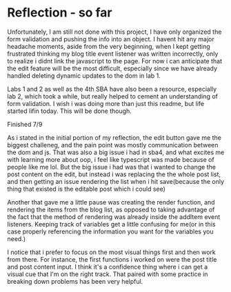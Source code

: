 # Reflection - so far

Unfortunately, I am still not done with this project, I have only organized the form validation and pushing the info into an object. I havent hit any major headache moments, aside from the very beginning, when I kept getting frustrated thinking my blog title event listener was written incorrectly, only to realize i didnt link the javascript to the page. For now i can anticipate that the edit feature will be the most difficult, especially since we have already handled deleting dynamic updates to the dom in lab 1. 

Labs 1 and 2 as well as the 4th SBA have also been a resource, especially lab 2, which took a while, but really helped to cement an understanding of form validation. I wish i was doing more than just this readme, but life started lifin today. This will be done though.

Finished 7/9

As i stated in the initial portion of my reflection, the edit button gave me the biggest challeneg, and the pain point was mostly communication between the dom and js. That was also a big issue i had in sba4, and what excites me with learning more about oop, i feel like typescript was made because of people like me lol. But the big issue i had was that i wanted to change the post content on the edit, but instead i was replacing the the whole post list, and then getting an issue rendering the list when i hit save(because the only thing that existed is the editable post which i could see)

Another that gave me a little pause was creating the render function, and rendering the items from the blog list, as opposed to taking advantage of the fact that the method of rendering was already inside the addItem event listeners. Keeping track of variables get a little confusing for me(or in this case properly referencing the information you want for the variables you need.)

I notice that i prefer to focus on the most visual things first and then work from there. For instance, the first functions i worked on were the post title and post content input. I think it's a confidence thing where i can get a visual cue that I'm on the right track. That paired with some practice in breaking down problems has been very helpful. 

